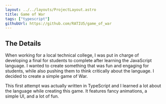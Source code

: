```yaml
---
layout: ../../layouts/ProjectLayout.astro
title: Game of War
tags: ["typescript"]
githubUrl: https://github.com/RATIU5/game_of_war
---
```


## The Details

When working for a local technical college, I was put in charge of developing a final for students to complete after learning the JavaScript language. I wanted to create something that was fun and engaging for students, while also pushing them to think critically about the language. I decided to create a simple game of War.

This first attempt was actually written in TypeScript and I learned a lot about the language while creating this game. It features fancy animations, a simple UI, and a lot of fun.
